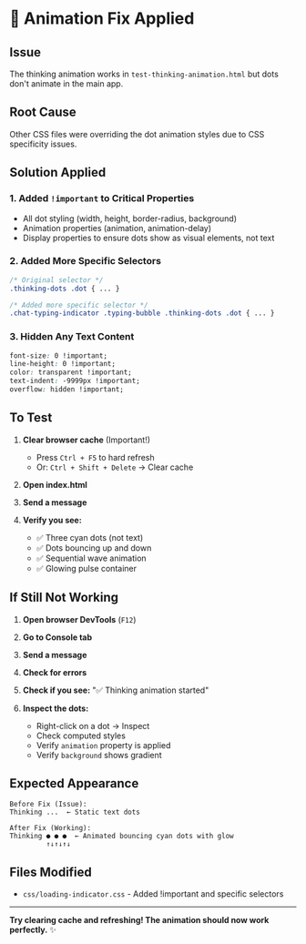 # 🔧 Animation Fix Applied

## Issue
The thinking animation works in `test-thinking-animation.html` but dots don't animate in the main app.

## Root Cause
Other CSS files were overriding the dot animation styles due to CSS specificity issues.

## Solution Applied

### 1. Added `!important` to Critical Properties
- All dot styling (width, height, border-radius, background)
- Animation properties (animation, animation-delay)
- Display properties to ensure dots show as visual elements, not text

### 2. Added More Specific Selectors
```css
/* Original selector */
.thinking-dots .dot { ... }

/* Added more specific selector */
.chat-typing-indicator .typing-bubble .thinking-dots .dot { ... }
```

### 3. Hidden Any Text Content
```css
font-size: 0 !important;
line-height: 0 !important;
color: transparent !important;
text-indent: -9999px !important;
overflow: hidden !important;
```

## To Test

1. **Clear browser cache** (Important!)
   - Press `Ctrl + F5` to hard refresh
   - Or: `Ctrl + Shift + Delete` → Clear cache

2. **Open index.html**

3. **Send a message**

4. **Verify you see:**
   - ✅ Three cyan dots (not text)
   - ✅ Dots bouncing up and down
   - ✅ Sequential wave animation
   - ✅ Glowing pulse container

## If Still Not Working

1. **Open browser DevTools** (`F12`)
2. **Go to Console tab**
3. **Send a message**
4. **Check for errors**
5. **Check if you see:** "✅ Thinking animation started"

6. **Inspect the dots:**
   - Right-click on a dot → Inspect
   - Check computed styles
   - Verify `animation` property is applied
   - Verify `background` shows gradient

## Expected Appearance

```
Before Fix (Issue):
Thinking ...  ← Static text dots

After Fix (Working):
Thinking ● ● ●  ← Animated bouncing cyan dots with glow
         ↑↓↑↓↑↓
```

## Files Modified
- `css/loading-indicator.css` - Added !important and specific selectors

---

**Try clearing cache and refreshing! The animation should now work perfectly.** ✨

